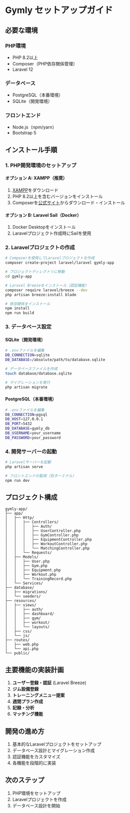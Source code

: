 # Gymly セットアップガイド

## 必要な環境

### PHP環境
- PHP 8.2以上
- Composer（PHP依存関係管理）
- Laravel 12

### データベース
- PostgreSQL（本番環境）
- SQLite（開発環境）

### フロントエンド
- Node.js（npm/yarn）
- Bootstrap 5

## インストール手順

### 1. PHP開発環境のセットアップ

#### オプション A: XAMPP（推奨）
1. [XAMPP](https://www.apachefriends.org/download.html)をダウンロード
2. PHP 8.2以上を含むバージョンをインストール
3. Composerを[公式サイト](https://getcomposer.org/)からダウンロード・インストール

#### オプション B: Laravel Sail（Docker）
1. Docker Desktopをインストール
2. Laravelプロジェクト作成時にSailを使用

### 2. Laravelプロジェクトの作成

```bash
# Composerを使用してLaravelプロジェクトを作成
composer create-project laravel/laravel gymly-app

# プロジェクトディレクトリに移動
cd gymly-app

# Laravel Breezeをインストール（認証機能）
composer require laravel/breeze --dev
php artisan breeze:install blade

# 依存関係をインストール
npm install
npm run build
```

### 3. データベース設定

#### SQLite（開発環境）
```bash
# .envファイルを編集
DB_CONNECTION=sqlite
DB_DATABASE=/absolute/path/to/database.sqlite

# データベースファイルを作成
touch database/database.sqlite

# マイグレーションを実行
php artisan migrate
```

#### PostgreSQL（本番環境）
```bash
# .envファイルを編集
DB_CONNECTION=pgsql
DB_HOST=127.0.0.1
DB_PORT=5432
DB_DATABASE=gymly_db
DB_USERNAME=your_username
DB_PASSWORD=your_password
```

### 4. 開発サーバーの起動

```bash
# Laravelサーバーを起動
php artisan serve

# フロントエンドの監視（別ターミナル）
npm run dev
```

## プロジェクト構成

```
gymly-app/
├── app/
│   ├── Http/
│   │   ├── Controllers/
│   │   │   ├── Auth/
│   │   │   ├── UserController.php
│   │   │   ├── GymController.php
│   │   │   ├── EquipmentController.php
│   │   │   ├── WorkoutController.php
│   │   │   └── MatchingController.php
│   │   └── Requests/
│   ├── Models/
│   │   ├── User.php
│   │   ├── Gym.php
│   │   ├── Equipment.php
│   │   ├── Workout.php
│   │   └── TrainingRecord.php
│   └── Services/
├── database/
│   ├── migrations/
│   └── seeders/
├── resources/
│   ├── views/
│   │   ├── auth/
│   │   ├── dashboard/
│   │   ├── gym/
│   │   ├── workout/
│   │   └── layouts/
│   ├── css/
│   └── js/
├── routes/
│   ├── web.php
│   └── api.php
└── public/
```

## 主要機能の実装計画

1. **ユーザー登録・認証** (Laravel Breeze)
2. **ジム設備登録**
3. **トレーニングメニュー提案**
4. **週間プラン作成**
5. **記録・分析**
6. **マッチング機能**

## 開発の進め方

1. 基本的なLaravelプロジェクトをセットアップ
2. データベース設計とマイグレーション作成
3. 認証機能をカスタマイズ
4. 各機能を段階的に実装

## 次のステップ

1. PHP環境をセットアップ
2. Laravelプロジェクトを作成
3. データベース設計を開始
